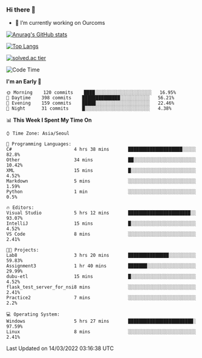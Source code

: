### Hi there 👋

- 🔭 I’m currently working on Ourcoms

<!--
**Rhange/Rhange** is a ✨ _special_ ✨ repository because its `README.md` (this file) appears on your GitHub profile.

Here are some ideas to get you started:

- 🌱 I’m currently learning ...
- 👯 I’m looking to collaborate on ...
- 🤔 I’m looking for help with ...
- 💬 Ask me about ...
- 📫 How to reach me: ...
- 😄 Pronouns: ...
- ⚡ Fun fact: ...
-->

[![Anurag's GitHub stats](https://github-readme-stats.vercel.app/api?username=rhange&show_icons=true&theme=gruvbox)](https://github.com/anuraghazra/github-readme-stats)

[![Top Langs](https://github-readme-stats.vercel.app/api/top-langs/?username=rhange&layout=compact&theme=gruvbox)](https://github.com/anuraghazra/github-readme-stats)

[![solved.ac tier](http://mazassumnida.wtf/api/generate_badge?boj=rhange0511)](https://solved.ac/rhange0511)

  <!--START_SECTION:waka-->
![Code Time](http://img.shields.io/badge/Code%20Time-429%20hrs%202%20mins-blue)

**I'm an Early 🐤** 

```text
🌞 Morning    120 commits    ████░░░░░░░░░░░░░░░░░░░░░   16.95% 
🌆 Daytime    398 commits    ██████████████░░░░░░░░░░░   56.21% 
🌃 Evening    159 commits    █████░░░░░░░░░░░░░░░░░░░░   22.46% 
🌙 Night      31 commits     █░░░░░░░░░░░░░░░░░░░░░░░░   4.38%

```


📊 **This Week I Spent My Time On** 

```text
⌚︎ Time Zone: Asia/Seoul

💬 Programming Languages: 
C#                       4 hrs 38 mins       ████████████████████░░░░░   82.8% 
Other                    34 mins             ██░░░░░░░░░░░░░░░░░░░░░░░   10.42% 
XML                      15 mins             █░░░░░░░░░░░░░░░░░░░░░░░░   4.52% 
Markdown                 5 mins              ░░░░░░░░░░░░░░░░░░░░░░░░░   1.59% 
Python                   1 min               ░░░░░░░░░░░░░░░░░░░░░░░░░   0.5%

🔥 Editors: 
Visual Studio            5 hrs 12 mins       ███████████████████████░░   93.07% 
IntelliJ                 15 mins             █░░░░░░░░░░░░░░░░░░░░░░░░   4.52% 
VS Code                  8 mins              ░░░░░░░░░░░░░░░░░░░░░░░░░   2.41%

🐱‍💻 Projects: 
Lab8                     3 hrs 20 mins       ███████████████░░░░░░░░░░   59.83% 
Assignment3              1 hr 40 mins        ███████░░░░░░░░░░░░░░░░░░   29.99% 
dubu-etl                 15 mins             █░░░░░░░░░░░░░░░░░░░░░░░░   4.52% 
flask_test_server_for_nsi8 mins              ░░░░░░░░░░░░░░░░░░░░░░░░░   2.41% 
Practice2                7 mins              ░░░░░░░░░░░░░░░░░░░░░░░░░   2.2%

💻 Operating System: 
Windows                  5 hrs 27 mins       ████████████████████████░   97.59% 
Linux                    8 mins              ░░░░░░░░░░░░░░░░░░░░░░░░░   2.41%

```


 Last Updated on 14/03/2022 03:16:38 UTC
<!--END_SECTION:waka-->
